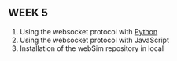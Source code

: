 ## WEEK 5
1. Using the websocket protocol with [Python](https://websockets.readthedocs.io/en/stable/)
2. Using the websocket protocol with JavaScript
3. Installation of the webSim repository in local